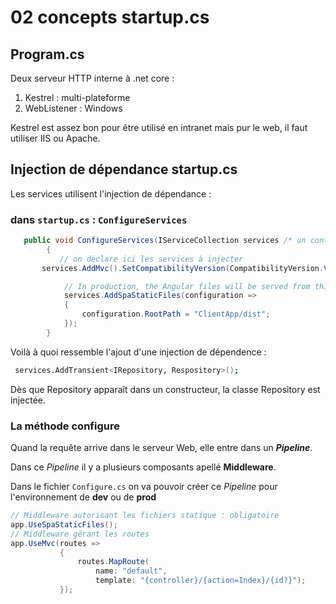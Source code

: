 # 02 concepts startup.cs

##  Program.cs

Deux serveur HTTP interne à .net core :

1. Kestrel : multi-plateforme
2. WebListener : Windows

Kestrel est assez bon pour être utilisé en intranet mais pur le web, il faut utiliser IIS ou Apache.



## Injection de dépendance startup.cs

Les services utilisent l'injection de dépendance :

### dans `startup.cs` : `ConfigureServices`

```c#
   public void ConfigureServices(IServiceCollection services /* un conteneur de service en argument */)
        {
           // on déclare ici les services à injecter
       services.AddMvc().SetCompatibilityVersion(CompatibilityVersion.Version_2_2);

            // In production, the Angular files will be served from this directory
            services.AddSpaStaticFiles(configuration =>
            {
                configuration.RootPath = "ClientApp/dist";
            });
        }

```

Voilà à quoi ressemble l'ajout d'une injection de dépendence :

```bash
 services.AddTransient<IRepository, Respository>();
```

Dès que Repository apparaît dans un constructeur, la classe Repository est injectée.

### La méthode configure

Quand la requête arrive dans le serveur Web, elle entre dans un ***Pipeline***.

Dans ce *Pipeline* il y a plusieurs composants apellé **Middleware**.

Dans le fichier `Configure.cs` on va pouvoir créer ce *Pipeline* pour l'environnement de **dev** ou de **prod**

```c#
// Middleware autorisant les fichiers statique : obligatoire
app.UseSpaStaticFiles();
// Middleware gérant les routes
app.UseMvc(routes =>
           {
               routes.MapRoute(
                   name: "default",
                   template: "{controller}/{action=Index}/{id?}");
           });
```

